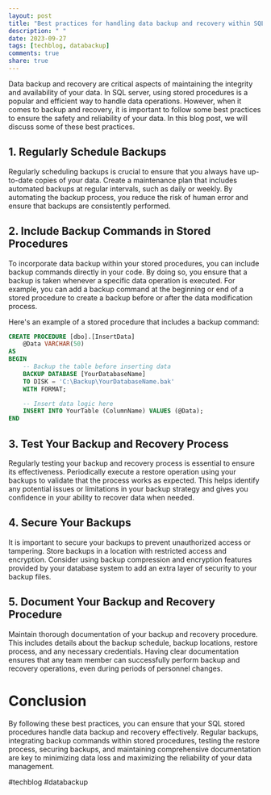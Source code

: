 ```yaml
---
layout: post
title: "Best practices for handling data backup and recovery within SQL stored procedures"
description: " "
date: 2023-09-27
tags: [techblog, databackup]
comments: true
share: true
---
```


Data backup and recovery are critical aspects of maintaining the integrity and availability of your data. In SQL server, using stored procedures is a popular and efficient way to handle data operations. However, when it comes to backup and recovery, it is important to follow some best practices to ensure the safety and reliability of your data. In this blog post, we will discuss some of these best practices.

## 1. **Regularly Schedule Backups**
Regularly scheduling backups is crucial to ensure that you always have up-to-date copies of your data. Create a maintenance plan that includes automated backups at regular intervals, such as daily or weekly. By automating the backup process, you reduce the risk of human error and ensure that backups are consistently performed.

## 2. **Include Backup Commands in Stored Procedures**
To incorporate data backup within your stored procedures, you can include backup commands directly in your code. By doing so, you ensure that a backup is taken whenever a specific data operation is executed. For example, you can add a backup command at the beginning or end of a stored procedure to create a backup before or after the data modification process.

Here's an example of a stored procedure that includes a backup command:

```sql
CREATE PROCEDURE [dbo].[InsertData]
    @Data VARCHAR(50)
AS
BEGIN
    -- Backup the table before inserting data
    BACKUP DATABASE [YourDatabaseName]
    TO DISK = 'C:\Backup\YourDatabaseName.bak'
    WITH FORMAT;

    -- Insert data logic here
    INSERT INTO YourTable (ColumnName) VALUES (@Data);
END
```

## 3. **Test Your Backup and Recovery Process**
Regularly testing your backup and recovery process is essential to ensure its effectiveness. Periodically execute a restore operation using your backups to validate that the process works as expected. This helps identify any potential issues or limitations in your backup strategy and gives you confidence in your ability to recover data when needed.

## 4. **Secure Your Backups**
It is important to secure your backups to prevent unauthorized access or tampering. Store backups in a location with restricted access and encryption. Consider using backup compression and encryption features provided by your database system to add an extra layer of security to your backup files.

## 5. **Document Your Backup and Recovery Procedure**
Maintain thorough documentation of your backup and recovery procedure. This includes details about the backup schedule, backup locations, restore process, and any necessary credentials. Having clear documentation ensures that any team member can successfully perform backup and recovery operations, even during periods of personnel changes.

# Conclusion
By following these best practices, you can ensure that your SQL stored procedures handle data backup and recovery effectively. Regular backups, integrating backup commands within stored procedures, testing the restore process, securing backups, and maintaining comprehensive documentation are key to minimizing data loss and maximizing the reliability of your data management.

#techblog #databackup